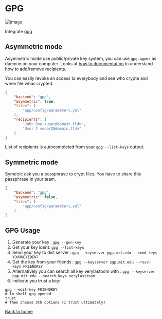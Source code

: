 # GPG

![image](http://www.gnupg.org/share/logo-gnupg-light-purple-bg.png)

Integrate [gpg](http://www.gnupg.org/)

## Asymmetric mode

Asymmetric mode use public/private key system, you can use `gpg-agent` as daemon on your computer.
Looks at [how to documentation](http://www.gnupg.org/documentation/howtos.en.html) to understand how to add/remove recipients.

You can easily revoke an access to everybody and see who crypte and when file whas crypted.

```json
{
    "backend": "gpg",
    "asymmetric": true,
    "files": [
        "app/config/parameters.yml"
    ],
    "recipients": [
        "John Doe <user@domain.tld>",
        "User 2 <user2@domain.tld>"
    ]
}
```

List of recipients is autocompleted from your `gpg --list-keys` output.

## Symmetric mode

Symetric ask you a passphrase to crypt files. You have to share this passphrase in your team.

```json
{
    "backend": "gpg",
    "asymmetric": false,
    "files": [
        "app/config/parameters.yml"
    ]
}
```

## GPG Usage
1. Generate your key : `gpg --gen-key`
2. Get your key ident: `gpg --list-keys`
3. Send your key to dist server : `gpg --keyserver pgp.mit.edu --send-keys YOURKEYIDENT`
4. Get the key from your friends : `gpg --keyserver pgp.mit.edu --recv-keys FRIENDKEY`
5. Alternatively you can search all key verylastoom with : `gpg --keyserver pgp.mit.edu --search-keys verylastroom`
5. Indicate you trust a key: 
```
gpg --edit-key FRIENDKEY
# In shell gpg opened
trust
# Then choose 5th options (I trust ultimately)
```

[Back to home](/README.md)
